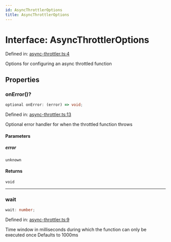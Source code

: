 ```yaml
---
id: AsyncThrottlerOptions
title: AsyncThrottlerOptions
---
```


<!-- DO NOT EDIT: this page is autogenerated from the type comments -->

# Interface: AsyncThrottlerOptions

Defined in: [async-throttler.ts:4](https://github.com/TanStack/bouncer/blob/main/packages/pacer/src/async-throttler.ts#L4)

Options for configuring an async throttled function

## Properties

### onError()?

```ts
optional onError: (error) => void;
```

Defined in: [async-throttler.ts:13](https://github.com/TanStack/bouncer/blob/main/packages/pacer/src/async-throttler.ts#L13)

Optional error handler for when the throttled function throws

#### Parameters

##### error

`unknown`

#### Returns

`void`

***

### wait

```ts
wait: number;
```

Defined in: [async-throttler.ts:9](https://github.com/TanStack/bouncer/blob/main/packages/pacer/src/async-throttler.ts#L9)

Time window in milliseconds during which the function can only be executed once
Defaults to 1000ms
